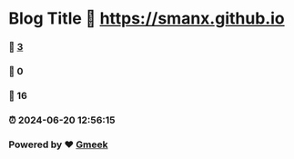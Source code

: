 # Blog Title :link: https://smanx.github.io 
### :page_facing_up: [3](https://smanx.github.io/tag.html) 
### :speech_balloon: 0 
### :hibiscus: 16 
### :alarm_clock: 2024-06-20 12:56:15 
### Powered by :heart: [Gmeek](https://github.com/Meekdai/Gmeek)
